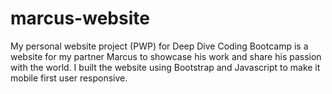 # marcus-website

My personal website project (PWP) for Deep Dive Coding Bootcamp is a website for my partner Marcus to showcase his work and share his passion with the world. I built the website using Bootstrap and Javascript to make it mobile first user responsive.
